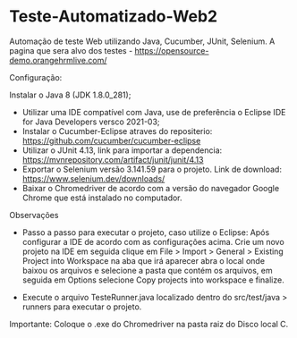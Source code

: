 # Teste-Automatizado-Web2
Automação de teste Web utilizando Java, Cucumber, JUnit, Selenium. 
A pagina que sera alvo dos testes - https://opensource-demo.orangehrmlive.com/

Configuração:

Instalar o Java 8 (JDK 1.8.0_281);
- Utilizar uma IDE compatível com Java, use de preferência o Eclipse IDE for Java Developers versсo 2021-03;
- Instalar o Cucumber-Eclipse atraves do repositerio: https://github.com/cucumber/cucumber-eclipse
- Utilizar o JUnit 4.13, link para importar a dependencia: https://mvnrepository.com/artifact/junit/junit/4.13
- Exportar o Selenium versão 3.141.59 para o projeto. Link de download: https://www.selenium.dev/downloads/
- Baixar o Chromedriver de acordo com a versão do navegador Google Chrome que está instalado no computador.

Observações 
- Passo a passo para executar o projeto, caso utilize o Eclipse: Após configurar a IDE de acordo com as configurações acima. 
Crie um novo projeto na IDE em seguida clique em File > Import > General > Existing Project into Workspace na aba que irá aparecer abra o 
local onde baixou os arquivos e selecione a pasta que contém os arquivos, em seguida em Options selecione Copy projects into workspace e finalize.

- Execute o arquivo TesteRunner.java localizado dentro do src/test/java > runners para executar o projeto.

Importante: Coloque o .exe do Chromedriver na pasta raiz do Disco local C.

